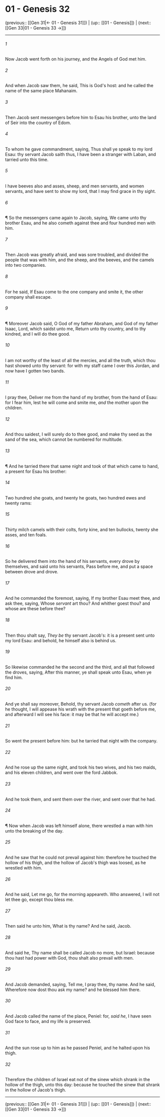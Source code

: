 # 01 - Genesis 32

(previous:: [[Gen 31|← 01 - Genesis 31]]) | (up:: [[01 - Genesis]]) | (next:: [[Gen 33|01 - Genesis 33 →]])

***


###### 1 
Now Jacob went forth on his journey, and the Angels of God met him. 

###### 2 
And when Jacob saw them, he said, This is God's host: and he called the name of the same place Mahanaim. 

###### 3 
Then Jacob sent messengers before him to Esau his brother, unto the land of Seir into the country of Edom. 

###### 4 
To whom he gave commandment, saying, Thus shall ye speak to my lord Esau: thy servant Jacob saith thus, I have been a stranger with Laban, and tarried unto this time. 

###### 5 
I have beeves also and asses, sheep, and men servants, and women servants, and have sent to show my lord, that I may find grace in thy sight. 

###### 6 
¶ So the messengers came again to Jacob, saying, We came unto thy brother Esau, and he also cometh against thee and four hundred men with him. 

###### 7 
Then Jacob was greatly afraid, and was sore troubled, and divided the people that was with him, and the sheep, and the beeves, and the camels into two companies. 

###### 8 
For he said, If Esau come to the one company and smite it, the other company shall escape. 

###### 9 
¶ Moreover Jacob said, O God of my father Abraham, and God of my father Isaac, Lord, which saidst unto me, Return unto thy country, and to thy kindred, and I will do thee good. 

###### 10 
I am not worthy of the least of all the mercies, and all the truth, which thou hast showed unto thy servant: for with my staff came I over this Jordan, and now have I gotten two bands. 

###### 11 
I pray thee, Deliver me from the hand of my brother, from the hand of Esau: for I fear him, lest he will come and smite me, _and_ the mother upon the children. 

###### 12 
And thou saidest, I will surely do to thee good, and make thy seed as the sand of the sea, which cannot be numbered for multitude. 

###### 13 
¶ And he tarried there that same night and took of that which came to hand, a present for Esau his brother: 

###### 14 
Two hundred she goats, and twenty he goats, two hundred ewes and twenty rams: 

###### 15 
Thirty milch camels with their colts, forty kine, and ten bullocks, twenty she asses, and ten foals. 

###### 16 
So he delivered them into the hand of his servants, every drove by themselves, and said unto his servants, Pass before me, and put a space between drove and drove. 

###### 17 
And he commanded the foremost, saying, If my brother Esau meet thee, and ask thee, saying, Whose _servant_ art thou? And whither goest thou? and whose are these before thee? 

###### 18 
Then thou shalt say, _They be_ thy servant Jacob's: it is a present sent unto my lord Esau: and behold, he himself also is behind us. 

###### 19 
So likewise commanded he the second and the third, and all that followed the droves, saying, After this manner, ye shall speak unto Esau, when ye find him. 

###### 20 
And ye shall say moreover, Behold, thy servant Jacob _cometh_ after us. (for he thought, I will appease his wrath with the present that goeth before me, and afterward I will see his face: it may be that he will accept me.) 

###### 21 
So went the present before him: but he tarried that night with the company. 

###### 22 
And he rose up the same night, and took his two wives, and his two maids, and his eleven children, and went over the ford Jabbok. 

###### 23 
And he took them, and sent them over the river, and sent over that he had. 

###### 24 
¶ Now when Jacob was left himself alone, there wrestled a man with him unto the breaking of the day. 

###### 25 
And he saw that he could not prevail against him: therefore he touched the hollow of his thigh, and the hollow of Jacob's thigh was loosed, as he wrestled with him. 

###### 26 
And he said, Let me go, for the morning appeareth. Who answered, I will not let thee go, except thou bless me. 

###### 27 
Then said he unto him, What is thy name? And he said, Jacob. 

###### 28 
And said he, Thy name shall be called Jacob no more, but Israel: because thou hast had power with God, thou shalt also prevail with men. 

###### 29 
And Jacob demanded, saying, Tell me, I pray thee, thy name. And he said, Wherefore now dost thou ask my name? and he blessed him there. 

###### 30 
And Jacob called the name of the place, Peniel: for, _said he_, I have seen God face to face, and my life is preserved. 

###### 31 
And the sun rose up to him as he passed Peniel, and he halted upon his thigh. 

###### 32 
Therefore the children of Israel eat not of the sinew which shrank in the hollow of the thigh, unto this day: because he touched the sinew that shrank in the hollow of Jacob's thigh.

***

(previous:: [[Gen 31|← 01 - Genesis 31]]) | (up:: [[01 - Genesis]]) | (next:: [[Gen 33|01 - Genesis 33 →]])
